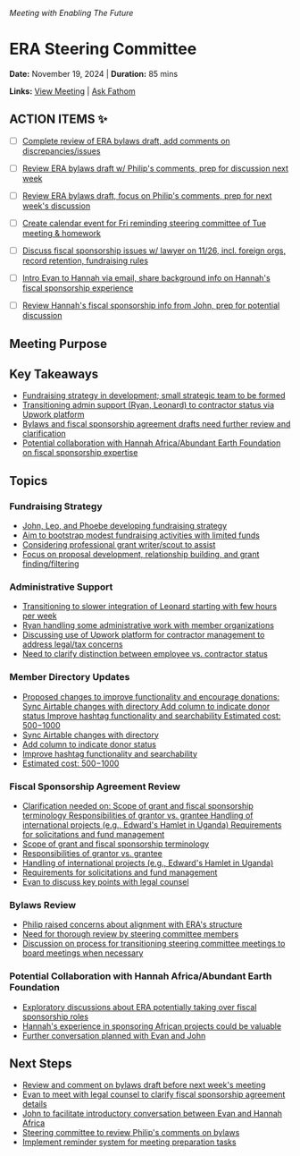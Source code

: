 *Meeting with Enabling The Future*

# ERA Steering Committee

**Date:** November 19, 2024 | **Duration:** 85 mins

**Links:** [View Meeting](https://fathom.video/share/tVbBNK3r9vKv-Mh5yA536-UZLMiiQfay?tab=summary&utm_campaign=postmeetingsummary&utm_content=view_recording_link&utm_medium=email) | [Ask Fathom](https://fathom.video/share/tVbBNK3r9vKv-Mh5yA536-UZLMiiQfay?tab=ask_fathom&utm_campaign=postmeetingsummary&utm_content=ask_fathom&utm_medium=email)

## ACTION ITEMS ✨

- [ ] [Complete review of ERA bylaws draft, add comments on discrepancies/issues](https://fathom.video/share/tVbBNK3r9vKv-Mh5yA536-UZLMiiQfay?tab=summary&timestamp=3109.9999&utm_campaign=postmeetingsummary&utm_content=action_item&utm_medium=email)
- [ ] [Review ERA bylaws draft w/ Philip's comments, prep for discussion next week](https://fathom.video/share/tVbBNK3r9vKv-Mh5yA536-UZLMiiQfay?tab=summary&timestamp=3169.9999&utm_campaign=postmeetingsummary&utm_content=action_item&utm_medium=email)
- [ ] [Review ERA bylaws draft, focus on Philip's comments, prep for next week's discussion](https://fathom.video/share/tVbBNK3r9vKv-Mh5yA536-UZLMiiQfay?tab=summary&timestamp=3194.9999&utm_campaign=postmeetingsummary&utm_content=action_item&utm_medium=email)
- [ ] [Create calendar event for Fri reminding steering committee of Tue meeting & homework](https://fathom.video/share/tVbBNK3r9vKv-Mh5yA536-UZLMiiQfay?tab=summary&timestamp=3273.9999&utm_campaign=postmeetingsummary&utm_content=action_item&utm_medium=email)
- [ ] [Discuss fiscal sponsorship issues w/ lawyer on 11/26, incl. foreign orgs, record retention, fundraising rules](https://fathom.video/share/tVbBNK3r9vKv-Mh5yA536-UZLMiiQfay?tab=summary&timestamp=4041.9999&utm_campaign=postmeetingsummary&utm_content=action_item&utm_medium=email)
- [ ] [Intro Evan to Hannah via email, share background info on Hannah's fiscal sponsorship experience](https://fathom.video/share/tVbBNK3r9vKv-Mh5yA536-UZLMiiQfay?tab=summary&timestamp=4669.9999&utm_campaign=postmeetingsummary&utm_content=action_item&utm_medium=email)
- [ ] [Review Hannah's fiscal sponsorship info from John, prep for potential discussion](https://fathom.video/share/tVbBNK3r9vKv-Mh5yA536-UZLMiiQfay?tab=summary&timestamp=4672.9999&utm_campaign=postmeetingsummary&utm_content=action_item&utm_medium=email)


## Meeting Purpose

## Key Takeaways

- [Fundraising strategy in development; small strategic team to be formed](https://fathom.video/share/tVbBNK3r9vKv-Mh5yA536-UZLMiiQfay?tab=summary&timestamp=391.0&utm_campaign=postmeetingsummary&utm_content=summary_item&utm_medium=email)
- [Transitioning admin support (Ryan, Leonard) to contractor status via Upwork platform](https://fathom.video/share/tVbBNK3r9vKv-Mh5yA536-UZLMiiQfay?tab=summary&timestamp=940.0&utm_campaign=postmeetingsummary&utm_content=summary_item&utm_medium=email)
- [Bylaws and fiscal sponsorship agreement drafts need further review and clarification](https://fathom.video/share/tVbBNK3r9vKv-Mh5yA536-UZLMiiQfay?tab=summary&timestamp=1356.0&utm_campaign=postmeetingsummary&utm_content=summary_item&utm_medium=email)
- [Potential collaboration with Hannah Africa/Abundant Earth Foundation on fiscal sponsorship expertise](https://fathom.video/share/tVbBNK3r9vKv-Mh5yA536-UZLMiiQfay?tab=summary&timestamp=988.0&utm_campaign=postmeetingsummary&utm_content=summary_item&utm_medium=email)


## Topics

### Fundraising Strategy

- [John, Leo, and Phoebe developing fundraising strategy](https://fathom.video/share/tVbBNK3r9vKv-Mh5yA536-UZLMiiQfay?tab=summary&timestamp=264.0&utm_campaign=postmeetingsummary&utm_content=summary_item&utm_medium=email)
- [Aim to bootstrap modest fundraising activities with limited funds](https://fathom.video/share/tVbBNK3r9vKv-Mh5yA536-UZLMiiQfay?tab=summary&timestamp=295.0&utm_campaign=postmeetingsummary&utm_content=summary_item&utm_medium=email)
- [Considering professional grant writer/scout to assist](https://fathom.video/share/tVbBNK3r9vKv-Mh5yA536-UZLMiiQfay?tab=summary&timestamp=430.0&utm_campaign=postmeetingsummary&utm_content=summary_item&utm_medium=email)
- [Focus on proposal development, relationship building, and grant finding/filtering](https://fathom.video/share/tVbBNK3r9vKv-Mh5yA536-UZLMiiQfay?tab=summary&timestamp=519.0&utm_campaign=postmeetingsummary&utm_content=summary_item&utm_medium=email)


### Administrative Support

- [Transitioning to slower integration of Leonard starting with few hours per week](https://fathom.video/share/tVbBNK3r9vKv-Mh5yA536-UZLMiiQfay?tab=summary&timestamp=1680.0&utm_campaign=postmeetingsummary&utm_content=summary_item&utm_medium=email)
- [Ryan handling some administrative work with member organizations](https://fathom.video/share/tVbBNK3r9vKv-Mh5yA536-UZLMiiQfay?tab=summary&timestamp=1713.0&utm_campaign=postmeetingsummary&utm_content=summary_item&utm_medium=email)
- [Discussing use of Upwork platform for contractor management to address legal/tax concerns](https://fathom.video/share/tVbBNK3r9vKv-Mh5yA536-UZLMiiQfay?tab=summary&timestamp=1757.0&utm_campaign=postmeetingsummary&utm_content=summary_item&utm_medium=email)
- [Need to clarify distinction between employee vs. contractor status](https://fathom.video/share/tVbBNK3r9vKv-Mh5yA536-UZLMiiQfay?tab=summary&timestamp=2679.0&utm_campaign=postmeetingsummary&utm_content=summary_item&utm_medium=email)


### Member Directory Updates

- [Proposed changes to improve functionality and encourage donations: Sync Airtable changes with directory Add column to indicate donor status Improve hashtag functionality and searchability Estimated cost: $500-$1000](https://fathom.video/share/tVbBNK3r9vKv-Mh5yA536-UZLMiiQfay?tab=summary&timestamp=1766.0&utm_campaign=postmeetingsummary&utm_content=summary_item&utm_medium=email)
- [Sync Airtable changes with directory](https://fathom.video/share/tVbBNK3r9vKv-Mh5yA536-UZLMiiQfay?tab=summary&timestamp=1777.0&utm_campaign=postmeetingsummary&utm_content=summary_item&utm_medium=email)
- [Add column to indicate donor status](https://fathom.video/share/tVbBNK3r9vKv-Mh5yA536-UZLMiiQfay?tab=summary&timestamp=1821.0&utm_campaign=postmeetingsummary&utm_content=summary_item&utm_medium=email)
- [Improve hashtag functionality and searchability](https://fathom.video/share/tVbBNK3r9vKv-Mh5yA536-UZLMiiQfay?tab=summary&timestamp=1812.0&utm_campaign=postmeetingsummary&utm_content=summary_item&utm_medium=email)
- [Estimated cost: $500-$1000](https://fathom.video/share/tVbBNK3r9vKv-Mh5yA536-UZLMiiQfay?tab=summary&timestamp=1993.0&utm_campaign=postmeetingsummary&utm_content=summary_item&utm_medium=email)


### Fiscal Sponsorship Agreement Review

- [Clarification needed on: Scope of grant and fiscal sponsorship terminology Responsibilities of grantor vs. grantee Handling of international projects (e.g., Edward's Hamlet in Uganda) Requirements for solicitations and fund management](https://fathom.video/share/tVbBNK3r9vKv-Mh5yA536-UZLMiiQfay?tab=summary&timestamp=1757.0&utm_campaign=postmeetingsummary&utm_content=summary_item&utm_medium=email)
- [Scope of grant and fiscal sponsorship terminology](https://fathom.video/share/tVbBNK3r9vKv-Mh5yA536-UZLMiiQfay?tab=summary&timestamp=1883.0&utm_campaign=postmeetingsummary&utm_content=summary_item&utm_medium=email)
- [Responsibilities of grantor vs. grantee](https://fathom.video/share/tVbBNK3r9vKv-Mh5yA536-UZLMiiQfay?tab=summary&timestamp=1896.0&utm_campaign=postmeetingsummary&utm_content=summary_item&utm_medium=email)
- [Handling of international projects (e.g., Edward's Hamlet in Uganda)](https://fathom.video/share/tVbBNK3r9vKv-Mh5yA536-UZLMiiQfay?tab=summary&timestamp=1994.0&utm_campaign=postmeetingsummary&utm_content=summary_item&utm_medium=email)
- [Requirements for solicitations and fund management](https://fathom.video/share/tVbBNK3r9vKv-Mh5yA536-UZLMiiQfay?tab=summary&timestamp=1919.0&utm_campaign=postmeetingsummary&utm_content=summary_item&utm_medium=email)
- [Evan to discuss key points with legal counsel](https://fathom.video/share/tVbBNK3r9vKv-Mh5yA536-UZLMiiQfay?tab=summary&timestamp=2052.0&utm_campaign=postmeetingsummary&utm_content=summary_item&utm_medium=email)


### Bylaws Review

- [Philip raised concerns about alignment with ERA's structure](https://fathom.video/share/tVbBNK3r9vKv-Mh5yA536-UZLMiiQfay?tab=summary&timestamp=3135.0&utm_campaign=postmeetingsummary&utm_content=summary_item&utm_medium=email)
- [Need for thorough review by steering committee members](https://fathom.video/share/tVbBNK3r9vKv-Mh5yA536-UZLMiiQfay?tab=summary&timestamp=3180.0&utm_campaign=postmeetingsummary&utm_content=summary_item&utm_medium=email)
- [Discussion on process for transitioning steering committee meetings to board meetings when necessary](https://fathom.video/share/tVbBNK3r9vKv-Mh5yA536-UZLMiiQfay?tab=summary&timestamp=3661.0&utm_campaign=postmeetingsummary&utm_content=summary_item&utm_medium=email)


### Potential Collaboration with Hannah Africa/Abundant Earth Foundation

- [Exploratory discussions about ERA potentially taking over fiscal sponsorship roles](https://fathom.video/share/tVbBNK3r9vKv-Mh5yA536-UZLMiiQfay?tab=summary&timestamp=988.0&utm_campaign=postmeetingsummary&utm_content=summary_item&utm_medium=email)
- [Hannah's experience in sponsoring African projects could be valuable](https://fathom.video/share/tVbBNK3r9vKv-Mh5yA536-UZLMiiQfay?tab=summary&timestamp=900.0&utm_campaign=postmeetingsummary&utm_content=summary_item&utm_medium=email)
- [Further conversation planned with Evan and John](https://fathom.video/share/tVbBNK3r9vKv-Mh5yA536-UZLMiiQfay?tab=summary&timestamp=1002.0&utm_campaign=postmeetingsummary&utm_content=summary_item&utm_medium=email)


## Next Steps

- [Review and comment on bylaws draft before next week's meeting](https://fathom.video/share/tVbBNK3r9vKv-Mh5yA536-UZLMiiQfay?tab=summary&timestamp=3029.0&utm_campaign=postmeetingsummary&utm_content=summary_item&utm_medium=email)
- [Evan to meet with legal counsel to clarify fiscal sponsorship agreement details](https://fathom.video/share/tVbBNK3r9vKv-Mh5yA536-UZLMiiQfay?tab=summary&timestamp=4052.0&utm_campaign=postmeetingsummary&utm_content=summary_item&utm_medium=email)
- [John to facilitate introductory conversation between Evan and Hannah Africa](https://fathom.video/share/tVbBNK3r9vKv-Mh5yA536-UZLMiiQfay?tab=summary&timestamp=4808.0&utm_campaign=postmeetingsummary&utm_content=summary_item&utm_medium=email)
- [Steering committee to review Philip's comments on bylaws](https://fathom.video/share/tVbBNK3r9vKv-Mh5yA536-UZLMiiQfay?tab=summary&timestamp=3135.0&utm_campaign=postmeetingsummary&utm_content=summary_item&utm_medium=email)
- [Implement reminder system for meeting preparation tasks](https://fathom.video/share/tVbBNK3r9vKv-Mh5yA536-UZLMiiQfay?tab=summary&timestamp=3496.0&utm_campaign=postmeetingsummary&utm_content=summary_item&utm_medium=email)


